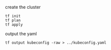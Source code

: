 
create the cluster

```
tf init
tf plan
tf apply
```

output the yaml

```
tf output kubeconfig -raw > ../kubeconfig.yaml
```